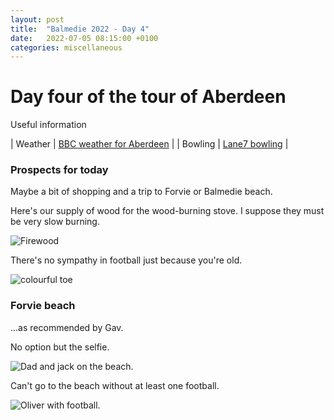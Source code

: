 ```yaml
---
layout: post
title:  "Balmedie 2022 - Day 4"
date:   2022-07-05 08:15:00 +0100
categories: miscellaneous
---
```

# Day four of the tour of Aberdeen

Useful information

| Weather | [BBC weather for Aberdeen](https://www.bbc.co.uk/weather/2657832) |
| Bowling | [Lane7 bowling](https://lane7.co.uk/aberdeen/) |


### Prospects for today
Maybe a bit of shopping and a trip to Forvie or Balmedie beach.   

Here's our supply of wood for the wood-burning stove. I suppose they must be very slow burning.  

![Firewood](/assets/PXL_20220705_061947259-02.jpg)

There's no sympathy in football just because you're old.  

![colourful toe](/assets/PXL_20220705_152541406-01.jpg)

### Forvie beach
...as recommended by Gav.  

No option but the selfie.  

![Dad and jack on the beach.](/assets/PXL_20220705_152541406-01.jpg)

Can't go to the beach without at least one football.  

![Oliver with football.](/assets/PXL_20220705_124604361-01.jpg)

